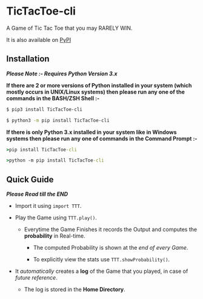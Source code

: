 # TicTacToe-cli
A Game of Tic Tac Toe that you may RARELY WIN.

It is also available on [PyPI](https://github.com/Programmin-in-Python/Differential-Calculus)

## Installation
***Please Note :- Requires Python Version 3.x***

**If there are 2 or more versions of Python installed in your system (which mostly occurs in UNIX/Linux systems) then please run any one of the commands in the BASH/ZSH Shell \:-**
```bash
$ pip3 install TicTacToe-cli
```
```bash
$ python3 -m pip install TicTacToe-cli
```

**If there is only Python 3.x installed in your system like in Windows systems then please run any one of commands in the Command Prompt \:-**
```cmd
>pip install TicTacToe-cli
```
```cmd
>python -m pip install TicTacToe-cli
```

## Quick Guide
***Please Read till the END***

- Import it using `import TTT`.

- Play the Game using `TTT.play()`.

	- Everytime the Game Finishes it records the Output and computes the **probability** in Real-time.

		- The computed Probability is shown at the _end of every Game_.

		- To explicitly view the stats use `TTT.showProbability()`.

- It _automatically_ creates a **log** of the Game that you played, in case of _future reference_.

	- The log is stored in the **Home Directory**.
